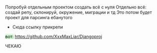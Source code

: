 Попробуй отдельным проектом создать всё с нуля
Отдельно всё: создай репу, склонируй, окружение, миграции и тд
Это потом будет проект для парсинга ебанутого

- Сюда ссылку прикрепи


<mark style="background: #BBFABBA6;">вот:</mark>
https://github.com/XxxMaxLiar/Djangoproj

ЧЕКАЮ